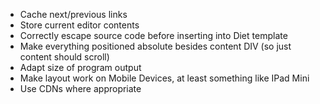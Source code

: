* Cache next/previous links
* Store current editor contents
* Correctly escape source code before inserting into Diet template
* Make everything positioned absolute besides content DIV (so just content should scroll)
* Adapt size of program output
* Make layout work on Mobile Devices, at least something like IPad Mini
* Use CDNs where appropriate
